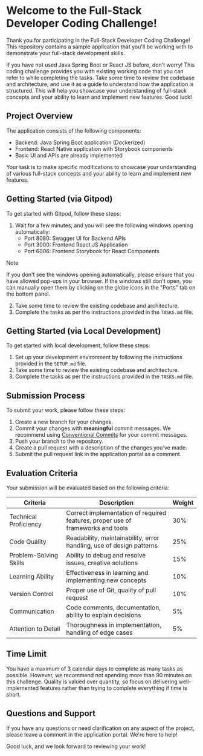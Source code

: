 # Welcome to the Full-Stack Developer Coding Challenge!

Thank you for participating in the Full-Stack Developer Coding Challenge! This repository contains a sample application that you'll be working with to demonstrate your full-stack development skills.

If you have not used Java Spring Boot or React JS before, don't worry! This coding challenge provides you with existing working code that you can refer to while completing the tasks. Take some time to review the codebase and architecture, and use it as a guide to understand how the application is structured. This will help you showcase your understanding of full-stack concepts and your ability to learn and implement new features. Good luck!

## Project Overview

The application consists of the following components:
- Backend: Java Spring Boot application (Dockerized)
- Frontend: React Native application with Storybook components
- Basic UI and APIs are already implemented

Your task is to make specific modifications to showcase your understanding of various full-stack concepts and your ability to learn and implement new features.

## Getting Started (via Gitpod)

To get started with Gitpod, follow these steps:

1. Wait for a few minutes, and you will see the following windows opening automatically: 
   - Port 8080: Swagger UI for Backend APIs
   - Port 3000: Frontend React JS Application
   - Port 6006: Frontend Storybook for React Components

> [!Note]  
> If you don't see the windows opening automatically, please ensure that you have allowed pop-ups in your browser. If the windows still don't open, you can manually open them by clicking on the globe icons in the "Ports" tab on the bottom panel.

2. Take some time to review the existing codebase and architecture.
3. Complete the tasks as per the instructions provided in the `TASKS.md` file.

## Getting Started (via Local Development)

To get started with local development, follow these steps:

1. Set up your development environment by following the instructions provided in the `SETUP.md` file.
2. Take some time to review the existing codebase and architecture.
3. Complete the tasks as per the instructions provided in the `TASKS.md` file.

## Submission Process

To submit your work, please follow these steps:

1. Create a new branch for your changes.
2. Commit your changes with **meaningful** commit messages. We recommend using [Conventional Commits](https://www.conventionalcommits.org/en/v1.0.0/#summary) for your commit messages.
3. Push your branch to the repository.
4. Create a pull request with a description of the changes you've made.
5. Submit the pull request link in the application portal as a comment.

## Evaluation Criteria

Your submission will be evaluated based on the following criteria:

| Criteria | Description | Weight |
|----------|-------------|--------|
| Technical Proficiency | Correct implementation of required features, proper use of frameworks and tools | 30% |
| Code Quality | Readability, maintainability, error handling, use of design patterns | 25% |
| Problem-Solving Skills | Ability to debug and resolve issues, creative solutions | 15% |
| Learning Ability | Effectiveness in learning and implementing new concepts | 10% |
| Version Control | Proper use of Git, quality of pull request | 10% |
| Communication | Code comments, documentation, ability to explain decisions | 5% |
| Attention to Detail | Thoroughness in implementation, handling of edge cases | 5% |

## Time Limit

You have a maximum of 3 calendar days to complete as many tasks as possible. However, we recommend not spending more than 90 minutes on this challenge. Quality is valued over quantity, so focus on delivering well-implemented features rather than trying to complete everything if time is short.

## Questions and Support

If you have any questions or need clarification on any aspect of the project, please leave a comment in the application portal. We're here to help!

Good luck, and we look forward to reviewing your work!

